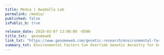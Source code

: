 ```yaml
---
title: Media | Awadalla Lab
permalink: /media/
published: false
isPublic_b: true

release_date: 2018-03-07 13:00:00 -0500
title_txt: 	genomeweb
link_txt: "https://www.genomeweb.com/genetic-research/environmental-factors-can-override-genetic-ancestry-gene-expression-linked-disease"
summary_txt: Environmental Factors Can Override Genetic Ancestry for Gene Expression Linked to Disease
---
```


